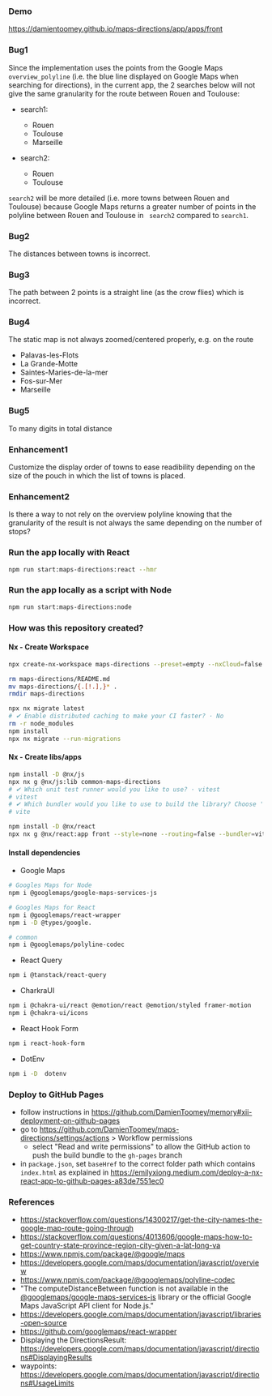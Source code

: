 ### Demo

https://damientoomey.github.io/maps-directions/app/apps/front

### Bug1

Since the implementation uses the points from the Google Maps `overview_polyline` (i.e. the blue line displayed on Google Maps when searching for directions), in the current app, the 2 searches below will not give the same granularity for the route between Rouen and Toulouse:

- search1:

  - Rouen
  - Toulouse
  - Marseille

- search2:
  - Rouen
  - Toulouse

`search2` will be more detailed (i.e. more towns between Rouen and Toulouse) because Google Maps returns a greater number of points in the polyline between Rouen and Toulouse in ` search2` compared to `search1`.

### Bug2

The distances between towns is incorrect.

### Bug3

The path between 2 points is a straight line (as the crow flies) which is incorrect.

### Bug4

The static map is not always zoomed/centered properly, e.g. on the route

- Palavas-les-Flots
- La Grande-Motte
- Saintes-Maries-de-la-mer
- Fos-sur-Mer
- Marseille

### Bug5

To many digits in total distance

### Enhancement1

Customize the display order of towns to ease readibility depending on the size of the pouch in which the list of towns is placed.

### Enhancement2

Is there a way to not rely on the overview polyline knowing that the granularity of the result is not always the same depending on the number of stops?

### Run the app locally with React

```bash
npm run start:maps-directions:react --hmr
```

### Run the app locally as a script with Node

```bash
npm run start:maps-directions:node
```

### How was this repository created?

#### Nx - Create Workspace

```bash
npx create-nx-workspace maps-directions --preset=empty --nxCloud=false
```

```bash
rm maps-directions/README.md
mv maps-directions/{.[!.],}* .
rmdir maps-directions
```

```bash
npx nx migrate latest
# ✔ Enable distributed caching to make your CI faster? · No
rm -r node_modules
npm install
npx nx migrate --run-migrations
```

#### Nx - Create libs/apps

```bash
npm install -D @nx/js
npx nx g @nx/js:lib common-maps-directions
# ✔ Which unit test runner would you like to use? · vitest
# vitest
# ✔ Which bundler would you like to use to build the library? Choose 'none' to skip build setup. · vite
# vite
```

```bash
npm install -D @nx/react
npx nx g @nx/react:app front --style=none --routing=false --bundler=vite --e2eTestRunner=none
```

#### Install dependencies

- Google Maps

```bash
# Googles Maps for Node
npm i @googlemaps/google-maps-services-js

# Googles Maps for React
npm i @googlemaps/react-wrapper
npm i -D @types/google.

# common
npm i @googlemaps/polyline-codec
```

- React Query

```bash
npm i @tanstack/react-query
```

- CharkraUI

```bash
npm i @chakra-ui/react @emotion/react @emotion/styled framer-motion
npm i @chakra-ui/icons
```

- React Hook Form

```bash
npm i react-hook-form
```

- DotEnv

```bash
npm i -D  dotenv
```

### Deploy to GitHub Pages

- follow instructions in https://github.com/DamienToomey/memory#xii-deployment-on-github-pages
- go to https://github.com/DamienToomey/maps-directions/settings/actions > Workflow permissions
  - select "Read and write permissions" to allow the GitHub action to push the build bundle to the `gh-pages` branch
- in `package.json`, set `baseHref` to the correct folder path which contains `index.html` as explained in https://emilyxiong.medium.com/deploy-a-nx-react-app-to-github-pages-a83de7551ec0

### References

- https://stackoverflow.com/questions/14300217/get-the-city-names-the-google-map-route-going-through
- https://stackoverflow.com/questions/4013606/google-maps-how-to-get-country-state-province-region-city-given-a-lat-long-va
- https://www.npmjs.com/package/@google/maps
- https://developers.google.com/maps/documentation/javascript/overview
- https://www.npmjs.com/package/@googlemaps/polyline-codec
- "The computeDistanceBetween function is not available in the [@googlemaps/google-maps-services-js](https://developers.google.com/maps/documentation/javascript/reference/geometry#spherical.computeDistanceBetween) library or the official Google Maps JavaScript API client for Node.js."
- https://developers.google.com/maps/documentation/javascript/libraries-open-source
- https://github.com/googlemaps/react-wrapper
- Displaying the DirectionsResult: https://developers.google.com/maps/documentation/javascript/directions#DisplayingResults
- waypoints: https://developers.google.com/maps/documentation/javascript/directions#UsageLimits

